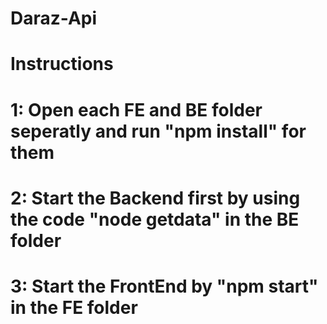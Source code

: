 # Daraz-Api

# Instructions
# 1: Open each FE and BE folder seperatly and run "npm install" for them
# 2: Start the Backend first by using the code "node getdata" in the BE folder
# 3: Start the FrontEnd by "npm start" in the FE folder
